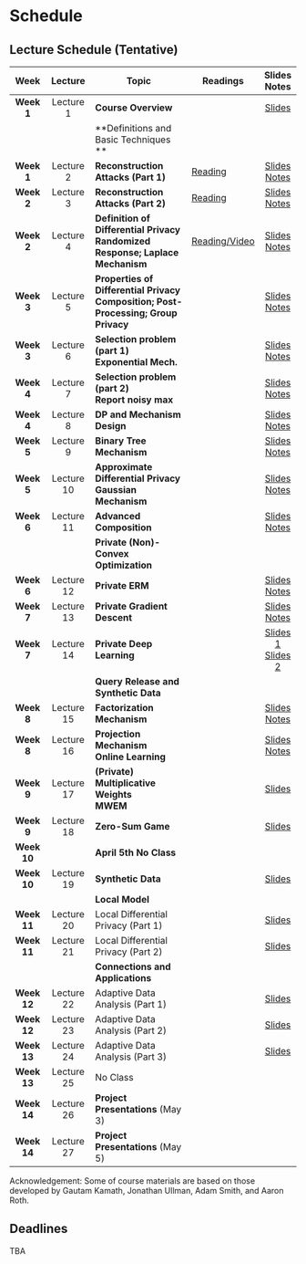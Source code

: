 # Schedule
## Lecture Schedule (Tentative)

Week  |Lecture   |Topic  |Readings  |Slides <br> Notes |
:------:|:-----:|-------------------------|----------|:------:
| **Week 1**  | Lecture 1  | **Course Overview**                                                                         |                                                              | [Slides](../slides/intro.pdf)                                                  |
|             |            | **Definitions and Basic Techniques **                                                       |                                                              |                                                                                |
| **Week 1**  | Lecture 2  | **Reconstruction Attacks (Part 1)**                                                         | [Reading](https://queue.acm.org/detail.cfm?id=3295691)       | [Slides](../slides/lecture2.pdf) <br> [Notes](../notes/reconstruction.pdf)     |
| **Week 2**  | Lecture 3  | **Reconstruction Attacks (Part 2)**                                                         | [Reading](https://differentialprivacy.org/diffix-attack/)    | [Slides](../slides/lecture3.pdf) <br> [Notes](../notes/reconstruction.pdf)     |
| **Week 2**  | Lecture 4  | **Definition of Differential Privacy** <br> **Randomized Response; Laplace Mechanism**      | [Reading/Video](https://www.youtube.com/watch?v=FE9ko2wtyeQ) | [Slides](../slides/lecture4.pdf) <br> [Notes](../notes/lecture4.pdf)           |
| **Week 3**  | Lecture 5  | **Properties of Differential Privacy** <br> **Composition; Post-Processing; Group Privacy** |                                                              | [Slides](../slides/lecture5.pdf) <br> [Notes](../notes/lecture5.pdf)           |
| **Week 3**  | Lecture 6  | **Selection problem (part 1) <br> Exponential Mech.**                                       |                                                              | [Slides](../slides/lecture6.pdf) <br> [Notes](../notes/lecture6.pdf)           |
| **Week 4**  | Lecture 7  | **Selection problem (part 2) <br> Report noisy max**                                        |                                                              | [Slides](../slides/lecture7.pdf) <br> [Notes](../notes/lecture7.pdf)           |
| **Week 4**  | Lecture 8  | **DP and Mechanism Design**                                                                 |                                                              | [Slides](../slides/lecture8.pdf) <br> [Notes](../notes/lecture8.pdf)           |
| **Week 5**  | Lecture 9  | **Binary Tree Mechanism**                                                                   |                                                              | [Slides](../slides/lecture9.pdf) <br> [Notes](../notes/lecture9.pdf)           |
| **Week 5**  | Lecture 10 | **Approximate Differential Privacy** <br> **Gaussian Mechanism**                            |                                                              | [Slides](../slides/lecture10.pdf) <br> [Notes](../notes/lecture10.pdf)         |
| **Week 6**  | Lecture 11 | **Advanced Composition**                                                                    |                                                              | [Slides](../slides/lecture11.pdf) <br> [Notes](../notes/lecture11.pdf)         |
|             |            | **Private (Non)-Convex Optimization**                                                       |                                                              |                                                                                |
| **Week 6**  | Lecture 12 | **Private ERM**                                                                             |                                                              | [Slides](../slides/lecture12.pdf) <br> [Notes](../notes/lecture12.pdf)         |
| **Week 7**  | Lecture 13 | **Private Gradient Descent**                                                                |                                                              | [Slides](../slides/lecture13.pdf) <br> [Notes](../notes/lecture13.pdf)         |
| **Week 7**  | Lecture 14 | **Private Deep Learning**                                                                   |                                                              | [Slides 1](../slides/lecture14.pdf)  <br> [Slides 2](../slides/lecture14b.pdf) |
|             |            | **Query Release and Synthetic Data**                                                        |                                                              |                                                                                |
| **Week 8**  | Lecture 15 | **Factorization Mechanism**                                                                 |                                                              | [Slides](../slides/lecture15.pdf) <br> [Notes](../notes/lecture15.pdf)         |
| **Week 8**  | Lecture 16 | **Projection Mechanism** <br> **Online Learning**                                           |                                                              | [Slides](../slides/lecture16.pdf) <br> [Notes](../notes/lecture15.pdf)         |
| **Week 9**  | Lecture 17 | **(Private) Multiplicative Weights** <br> **MWEM**                                          |                                                              | [Slides](../slides/lecture17.pdf)                                              |
| **Week 9**  | Lecture 18 | **Zero-Sum Game**                                                                           |                                                              | [Slides](../slides/lecture18.pdf)                                              |
| **Week 10** |            | **April 5th No Class**                                                                      |                                                              |                                                                                |
| **Week 10** | Lecture 19 | **Synthetic Data**                                                                          |                                                              | [Slides](../slides/lecture19.pdf)                                              |
|             |            | **Local Model**                                                                             |                                                              |                                                                                |
| **Week 11** | Lecture 20 | Local Differential Privacy   (Part 1)                                                       |                                                              | [Slides](../slides/lecture20.pdf)                                              |
| **Week 11** | Lecture 21 | Local Differential Privacy   (Part 2)                                                       |                                                              | [Slides](../slides/lecture21.pdf)                                              |
|             |            | **Connections and Applications**                                                            |                                                              |                                                                                |
| **Week 12** | Lecture 22 | Adaptive Data Analysis (Part 1)                                                             |                                                              | [Slides](../slides/lecture22.pdf)                                              |
| **Week 12** | Lecture 23 | Adaptive Data Analysis (Part 2)                                                             |                                                              | [Slides](../slides/lecture23.pdf)                                              |
| **Week 13** | Lecture 24 | Adaptive Data Analysis (Part 3)                                                             |                                                              | [Slides](../slides/lecture24.pdf)                                              |
| **Week 13** | Lecture 25 | No Class                                                                                    |                                                              |                                                                                |
| **Week 14** | Lecture 26 | **Project Presentations** (May 3)                                                           |                                                              |                                                                                |
| **Week 14** | Lecture 27 | **Project Presentations** (May 5)                                                           |                                                              |                                                                                |

Acknowledgement: Some of course materials are based on those developed
by Gautam Kamath, Jonathan Ullman, Adam Smith, and Aaron Roth.

## Deadlines
TBA
